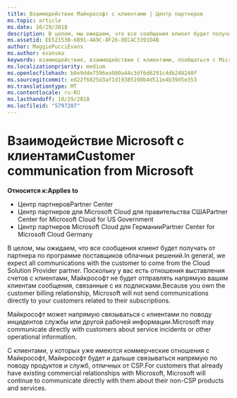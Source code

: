 ```yaml
---
title: Взаимодействие Майкрософт с клиентами | Центр партнеров
ms.topic: article
ms.date: 10/29/2018
description: В целом, мы ожидаем, что все сообщения клиент будет получать от партнера по программе поставщиков облачных решений.
ms.assetid: EE52153B-6B91-4A9C-8F26-8ECAC3391D4B
author: MaggiePucciEvans
ms.author: evansma
keywords: взаимодействие, взаимодействие с клиентами, пообщаться с Microsoft
ms.localizationpriority: medium
ms.openlocfilehash: b0e9dde7596ea980a44c3df6d6291c4db248240f
ms.sourcegitcommit: ed22f6825d3af1d19385198b4d511e4b39d5e353
ms.translationtype: MT
ms.contentlocale: ru-RU
ms.lasthandoff: 10/29/2018
ms.locfileid: "5797207"
---
```

# <a name="customer-communication-from-microsoft"></a><span data-ttu-id="0eb13-104">Взаимодействие Microsoft с клиентами</span><span class="sxs-lookup"><span data-stu-id="0eb13-104">Customer communication from Microsoft</span></span>

**<span data-ttu-id="0eb13-105">Относится к:</span><span class="sxs-lookup"><span data-stu-id="0eb13-105">Applies to</span></span>**

-  <span data-ttu-id="0eb13-106">Центр партнеров</span><span class="sxs-lookup"><span data-stu-id="0eb13-106">Partner Center</span></span>
-  <span data-ttu-id="0eb13-107">Центр партнеров для Microsoft Cloud для правительства США</span><span class="sxs-lookup"><span data-stu-id="0eb13-107">Partner Center for Microsoft Cloud for US Government</span></span>
-  <span data-ttu-id="0eb13-108">Центр партнеров Microsoft Cloud для Германии</span><span class="sxs-lookup"><span data-stu-id="0eb13-108">Partner Center for Microsoft Cloud Germany</span></span>

<span data-ttu-id="0eb13-109">В целом, мы ожидаем, что все сообщения клиент будет получать от партнера по программе поставщиков облачных решений.</span><span class="sxs-lookup"><span data-stu-id="0eb13-109">In general, we expect all communications with the customer to come from the Cloud Solution Provider partner.</span></span> <span data-ttu-id="0eb13-110">Поскольку у вас есть отношения выставления счетов с клиентами, Майкрософт не будет отправлять напрямую вашим клиентам сообщения, связанные с их подписками.</span><span class="sxs-lookup"><span data-stu-id="0eb13-110">Because you own the customer billing relationship, Microsoft will not send communications directly to your customers related to their subscriptions.</span></span>

<span data-ttu-id="0eb13-111">Майкрософт может напрямую связываться с клиентами по поводу инцидентов службы или другой рабочей информации.</span><span class="sxs-lookup"><span data-stu-id="0eb13-111">Microsoft may communicate directly with customers about service incidents or other operational information.</span></span>

<span data-ttu-id="0eb13-112">С клиентами, у которых уже имеются коммерческие отношения с Майкрософт, Майкрософт будет и дальше связываться напрямую по поводу продуктов и служб, отличных от CSP.</span><span class="sxs-lookup"><span data-stu-id="0eb13-112">For customers that already have existing commercial relationships with Microsoft, Microsoft will continue to communicate directly with them about their non-CSP products and services.</span></span>

 

 



